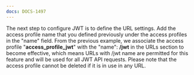 ```yaml
---
docs: DOCS-1497
---
```


The next step to configure JWT is to define the URL settings. Add the access profile name that you defined previously under the access profiles in the "name" field. From the previous example, we associate the access profile "**access_profile_jwt**" with the "name": **/jwt** in the URLs section to become effective, which means URLs with /jwt name are permitted for this feature and will be used for all JWT API requests.
Please note that the access profile cannot be deleted if it is in use in any URL.